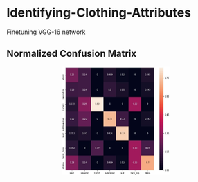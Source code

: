 # Identifying-Clothing-Attributes
Finetuning VGG-16 network 

## Normalized Confusion Matrix
<p align="center">
  <img src="/confusion_matrix.jpg" height=250 width=250/>
</p>
